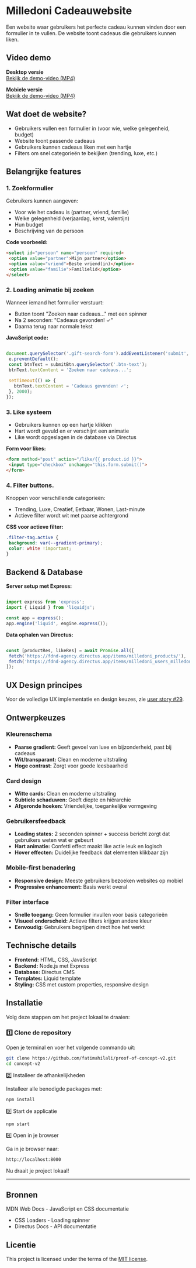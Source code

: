 # Milledoni  Cadeauwebsite

Een website waar gebruikers het perfecte cadeau kunnen vinden door een formulier in te vullen. De website toont cadeaus die gebruikers kunnen liken.

## Video demo

**Desktop versie**  
 [Bekijk de demo-video (MP4)](./public/assets/images/video.mp4)

**Mobiele versie**  
 [Bekijk de demo-video (MP4)](./public/assets/images/vid.mp4)

## Wat doet de website?

- Gebruikers vullen een formulier in (voor wie, welke gelegenheid, budget)
- Website toont passende cadeaus  
- Gebruikers kunnen cadeaus liken met een hartje
- Filters om snel categorieën te bekijken (trending, luxe, etc.)

## Belangrijke features

### 1. Zoekformulier

Gebruikers kunnen aangeven:

- Voor wie het cadeau is (partner, vriend, familie)
- Welke gelegenheid (verjaardag, kerst, valentijn)
- Hun budget
- Beschrijving van de persoon

**Code voorbeeld:**

```html
<select id="persoon" name="persoon" required>
 <option value="partner">Mijn partner</option>
 <option value="vriend">Beste vriend(in)</option>
 <option value="familie">Familielid</option>
</select>

```

### 2. Loading animatie bij zoeken

Wanneer iemand het formulier verstuurt:

- Button toont "Zoeken naar cadeaus..." met een spinner
- Na 2 seconden: "Cadeaus gevonden! ✓"
- Daarna terug naar normale tekst

**JavaScript code:**

```javascript

document.querySelector('.gift-search-form').addEventListener('submit', function(e) {
 e.preventDefault();
 const btnText = submitBtn.querySelector('.btn-text');
 btnText.textContent = 'Zoeken naar cadeaus...';
 
 setTimeout(() => {
   btnText.textContent = 'Cadeaus gevonden! ✓';
 }, 2000);
});
```

### 3. Like systeem

- Gebruikers kunnen op een hartje klikken
- Hart wordt gevuld en er verschijnt een animatie
- Like wordt opgeslagen in de database via Directus

**Form voor likes:**

```html
<form method="post" action="/like/{{ product.id }}">
 <input type="checkbox" onchange="this.form.submit()">
</form>

```

### 4. Filter buttons.

Knoppen voor verschillende categorieën:

- Trending, Luxe, Creatief, Eetbaar, Wonen, Last-minute
- Actieve filter wordt wit met paarse achtergrond

**CSS voor actieve filter:**

```css
.filter-tag.active {
 background: var(--gradient-primary);
 color: white !important;
}
```

## Backend & Database

**Server setup met Express:**

```javascript

import express from 'express';
import { Liquid } from 'liquidjs';

const app = express();
app.engine('liquid', engine.express());
```

**Data ophalen van Directus:**

```javascript

const [productRes, likeRes] = await Promise.all([
 fetch('https://fdnd-agency.directus.app/items/milledoni_products/'),
 fetch('https://fdnd-agency.directus.app/items/milledoni_users_milledoni_products_1/')
]);
```

## UX Design principes

Voor de volledige UX implementatie en design keuzes, zie [user story #29](https://github.com/users/fatimahilali/projects/17/views/1?pane=issue&itemId=124535275&issue=fatimahilali%7Cproof-of-concept-v2%7C29).

## Ontwerpkeuzes

### Kleurenschema

- **Paarse gradient:** Geeft gevoel van luxe en bijzonderheid, past bij cadeaus
- **Wit/transparant:** Clean en moderne uitstraling
- **Hoge contrast:** Zorgt voor goede leesbaarheid

### Card design

- **Witte cards:** Clean en moderne uitstraling
- **Subtiele schaduwen:** Geeft diepte en hiërarchie
- **Afgeronde hoeken:** Vriendelijke, toegankelijke vormgeving

### Gebruikersfeedback

- **Loading states:** 2 seconden spinner + success bericht zorgt dat gebruikers weten wat er gebeurt
- **Hart animatie:** Confetti effect maakt like actie leuk en logisch
- **Hover effecten:** Duidelijke feedback dat elementen klikbaar zijn

### Mobile-first benadering

- **Responsive design:** Meeste gebruikers bezoeken websites op mobiel
- **Progressive enhancement:** Basis werkt overal

### Filter interface

- **Snelle toegang:** Geen formulier invullen voor basis categorieën
- **Visueel onderscheid:** Actieve filters krijgen andere kleur
- **Eenvoudig:** Gebruikers begrijpen direct hoe het werkt

## Technische details

- **Frontend:** HTML, CSS, JavaScript
- **Backend:** Node.js met Express
- **Database:** Directus CMS
- **Templates:** Liquid template
- **Styling:** CSS met custom properties, responsive design

## Installatie

Volg deze stappen om het project lokaal te draaien:

### 1️⃣ Clone de repository

Open je terminal en voer het volgende commando uit:

```bash
git clone https://github.com/fatimahilali/proof-of-concept-v2.git
cd concept-v2

```

2️⃣ Installeer de afhankelijkheden

Installeer alle benodigde packages met:

```bash
npm install
```

3️⃣ Start de applicatie

```bash
npm start
```

4️⃣ Open in je browser

Ga in je browser naar:

```bash
http://localhost:8000
```

Nu draait je project lokaal!

---

## Bronnen

MDN Web Docs - JavaScript en CSS documentatie

- CSS Loaders - Loading spinner
- Directus Docs - API documentatie

## Licentie

This project is licensed under the terms of the [MIT license](./LICENSE).
